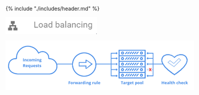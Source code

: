 {% include "./includes/header.md" %}

![](../images/gcp-networking-loadbalancing.png)

![](../images/network_load_balancing.png)
